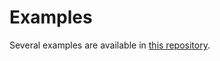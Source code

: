 # Examples

Several examples are available in [this repository](https://github.com/yamtl/examples).
